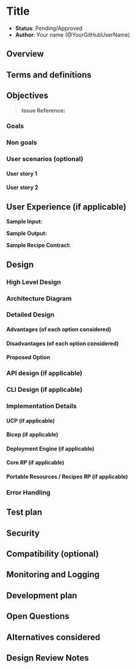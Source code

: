 # Title

* **Status**: Pending/Approved
* **Author**: Your name (@YourGitHubUserName)

## Overview

<!--
Provide a succinct high-level description of the component or feature and 
where/how it fits in the big picture. The overview should be one to three 
paragraphs long and should be understandable by someone outside the Radius
team. Do not provide the design details in this, section - there is a
dedicated section for that later in the document.
-->

## Terms and definitions

<!--
Include any terms, definitions, or acronyms that are used in
this design document to assist the reader. They may or may not
be part of the user-facing experience once implemented, and can
be specific to this design context.
-->

## Objectives

<!--
Describe goals/non-goals and user-scenario of this feature to understand
the end-user goals.
* If the feature shares the same objectives of the existing design, link
  to the existing doc and section rather than repeat the same context.
* If the feature has a scenario, UX, or other product feature design doc,
  link it here and summarize the important parts.
-->

> **Issue Reference:** <!-- (If appropriate) Reference an existing issue that describes the feature or bug. -->

### Goals

<!--
Describe goals to define why we are doing this work, how we will make
priority decisions, and how we will determine success.
-->

### Non goals

<!--
Describe non-goals to identify something that we won’t be focusing on 
immediately. We won’t be expending any effort on these matters. If there
will be follow-ups after this work, list them here. If there are things
we plan to do in the future, but are out of scope of this design, list
them here. Provide a brief explanation on why this is a non-goal.
-->

### User scenarios (optional)

<!--
Describe the user scenarios for this design. Ensure that you define the
roles and personas in these user scenarios when it requires API design.
If you have an existing issue that describes the user scenarios, please
link to that issue instead.
-->

#### User story 1

#### User story 2

## User Experience (if applicable)
<!--
If the change impacts the user experience, provide expected interaction 
flow we aim to achieve through this proposal.

When users interact with Radius through the CLI, include sample 
input commands and their corresponding output. Include a bicep/helm code 
sample, if this proposal involves updates to that experience.
-->

**Sample Input:**
<!--
Provide a sample CLI command input and/or bicep/helm code.
-->

**Sample Output:**
<!--
Provide a sample output for the inputs provided above.
-->

**Sample Recipe Contract:**
<!--
Provide a sample of updated recipe contract, if this proposal 
updates recipe contract (input parameters, outputs schema, etc)
-->

## Design

### High Level Design
<!--
High level overview of the data flow and key components.

Provide a high-level description, using diagrams as appropriate, and top-level
explanations to convey the architectural/design overview. Don’t go into a lot
of details yet but provide enough information about the relationship between
these components and other components. Call out or highlight new components
that are not part of this feature (dependencies). This diagram generally
treats the components as black boxes. Provide a pointer to a more detailed
design document, if one exists. 
-->

### Architecture Diagram
<!--
Provide a diagram of the system architecture, illustrating how different
components interact with each other in the context of this proposal.

Include separate high level architecture diagram and component specific diagrams, wherever appropriate.
-->

### Detailed Design

<!--
This section should be detailed and thorough enough that another developer
could implement your design and provide enough detail to get a high confidence
estimate of the cost to implement the feature but isn’t as detailed as the 
code. Be sure to also consider testability in your design.

For each change, give each "change" in the proposal its own section and
describe it in enough detail that someone else could implement it. Cover
ALL of the important decisions like names. Your goal is to get an agreement
to proceed with coding and PRs.

If there are alternatives you are considering please include that in the open
questions section. If the product has a layered architecture, it's good to
align these sections with the product's layers. This will help readers use
their current understanding to understand your ideas.

Discuss the rationale behind architectural choices and alternative options 
considered during the design process.
-->

#### Advantages (of each option considered)
<!--
Describe what's good about this plan relative to other options. 
Provides better user experience? Does it feel easy to implement? 
Provides flexibility for future work?
-->

#### Disadvantages (of each option considered)
<!--
Describe what's not ideal about this plan. Does it lock us into a 
particular design for future changes or is it flexible if we were to 
pivot in the future. This is a good place to cover risks.
-->

#### Proposed Option
<!--
Describe the recommended option and provide reasoning behind it.
-->

### API design (if applicable)

<!--
Include if applicable – any design that changes our public REST API, CLI
arguments/commands, or Go APIs for shared components should provide this
section. Write N/A here if not applicable.
- Describe the REST APIs in detail for new resource types or updates to
  existing resource types. E.g. API Path and Sample request and response.
- Describe new commands in the CLI or changes to existing CLI commands.
- Describe the new or modified Go APIs for any shared components.
-->

### CLI Design (if applicable)
<!--
Include if applicable – any design that changes Radius CLI
arguments/commands. Write N/A here if not applicable.
- Describe new commands in the CLI or changes to existing CLI commands.
-->

### Implementation Details
<!--
High level description of updates to each component. Provide information on 
the specific sub-components that will be updated, for example, controller, processor, renderer,
recipe engine, driver, to name a few.
-->

#### UCP (if applicable)
#### Bicep (if applicable)
#### Deployment Engine (if applicable)
#### Core RP (if applicable)
#### Portable Resources / Recipes RP (if applicable)

### Error Handling
<!--
Describe the error scenarios that may occur and the corresponding recovery/error handling and user experience.
-->

## Test plan

<!--
Include the test plan to validate the features including the areas that
need functional tests.

Describe any functionality that will create new testing challenges:
- New dependencies
- External assets that tests need to access
- Features that do I/O or change OS state and are thus hard to unit test
-->

## Security

<!--
Describe any changes to the existing security model of Radius or security 
challenges of the features. For each challenge describe the security threat 
and its mitigation with this design. 

Examples include:
- Authentication 
- Storing secrets and credentials
- Using cryptography

If this feature has no new challenges or changes to the security model
then describe how the feature will use existing security features of Radius.
-->

## Compatibility (optional)

<!--
Describe potential compatibility issues with other components, such as
incompatibility with older CLIs, and include any breaking changes to
behaviors or APIs.
-->

## Monitoring and Logging

<!--
Include the list of instrumentation such as metric, log, and trace to 
diagnose this new feature. It also describes how to troubleshoot this feature
with the instrumentation. 
-->

## Development plan

<!--
Describe how you will deliver your features. This includes aligning work items
to features, scenarios, or requirements, defining what deliverable will be
checked in at each point in the product and estimating the cost of each work
item. Don’t forget to include the Unit Test and functional test in your
estimates.
-->

## Open Questions

<!--
Describe (Q&A format) the important unknowns or things you're not sure about. 
Use the discussion to answer these with experts after people digest the 
overall design.
-->

## Alternatives considered

<!--
Describe the alternative designs that were considered or should be considered.
Give a justification for why alternative approaches should be rejected if
possible. 
-->

## Design Review Notes

<!--
Update this section with the decisions made during the design review meeting. This should be updated before the design is merged.
-->